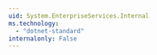 ```yaml
---
uid: System.EnterpriseServices.Internal
ms.technology: 
  - "dotnet-standard"
internalonly: False
---
```


